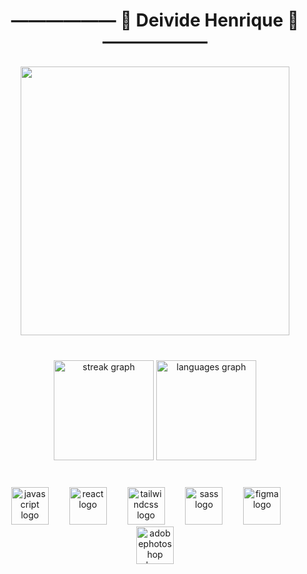 <h1 align="center">—————— 👋 Deivide Henrique 👋 ——————</h1>

###

<div align="center">
  <img height="430" src="https://user-images.githubusercontent.com/74038190/225813708-98b745f2-7d22-48cf-9150-083f1b00d6c9.gif"  />
</div>

###

<br clear="both">

<div align="center">
  <img src="https://streak-stats.demolab.com?user=deivide11&locale=pt-br&mode=daily&theme=dracula&hide_border=false&border_radius=5&date_format=j%20M%5B%20Y%5D&order=3" height="160" alt="streak graph"  />
  <img src="https://github-readme-stats.vercel.app/api/top-langs?username=deivide11&locale=pt-br&hide_title=false&layout=compact&card_width=320&langs_count=5&theme=dracula&hide_border=false&order=2" height="160" alt="languages graph"  />
</div>

###

<br clear="both">

<div align="center">
  <img src="https://skillicons.dev/icons?i=js" height="60" alt="javascript logo"  />
  <img width="25" />
  <img src="https://skillicons.dev/icons?i=react" height="60" alt="react logo"  />
  <img width="25" />
  <img src="https://skillicons.dev/icons?i=tailwind" height="60" alt="tailwindcss logo"  />
  <img width="25" />
  <img src="https://cdn.simpleicons.org/sass/CC6699" height="60" alt="sass logo"  />
  <img width="25" />
  <img src="https://skillicons.dev/icons?i=figma" height="60" alt="figma logo"  />
  <img width="25" />
  <img src="https://skillicons.dev/icons?i=ps" height="60" alt="adobephotoshop logo"  />
</div>

###
